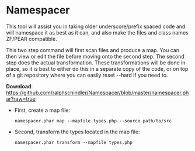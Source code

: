 Namespacer
==========

This tool will assist you in taking older underscore/prefix spaced code
and will namespace it as best as it can, and also make the files and class
names ZF/PEAR compatible.

This two step command will first scan files and produce a map.  You can
then view or edit the file before moving onto the second step.  The
second step does the actual transformation.  These transformations will
be done in place, so it is best to either do this in a separate copy of
the code, or on top of a git repository where you can easily reset --hard
if you need to.

**Download**: https://github.com/ralphschindler/Namespacer/blob/master/namespacer.phar?raw=true

* First, create a map file:

    ```
    namespacer.phar map --mapfile types.php --source path/to/src
    ```

* Second, transform the types located in the map file:

    ```
    namespacer.phar transform --mapfile types.php
    ```
